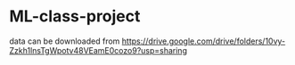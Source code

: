 # ML-class-project

data can be downloaded from
https://drive.google.com/drive/folders/10vy-Zzkh1lnsTgWpotv48VEamE0cozo9?usp=sharing
